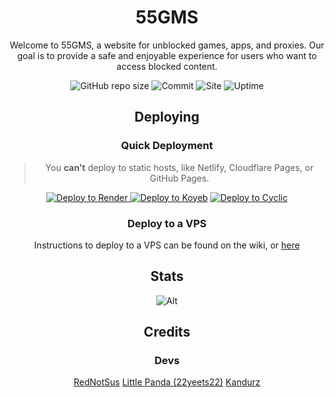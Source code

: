 <div align='center'>

# 55GMS

Welcome to 55GMS, a website for unblocked games, apps, and proxies. Our goal is to provide a safe and enjoyable experience for users who want to access blocked content.

![GitHub repo size](https://img.shields.io/github/repo-size/55gms/55gms)
![Commit](https://img.shields.io/github/commit-activity/w/55gms/55gms)
![Site](https://img.shields.io/website?url=https%3A%2F%2F55gms.com)
![Uptime](https://img.shields.io/uptimerobot/ratio/7/m793507060-97e6bef63b62591b668ced4f)

## Deploying

### Quick Deployment

> You **can't** deploy to static hosts, like Netlify, Cloudflare Pages, or GitHub Pages.

<a href="https://render.com/deploy?repo=https://github.com/55gms/55gms">
<img src="https://render.com/images/deploy-to-render-button.svg" alt="Deploy to Render" />
</a>
<a target="_blank" href="https://app.koyeb.com/deploy?type=git&repository=github.com/55gms/55GMS"><img alt="Deploy to Koyeb" src="https://binbashbanana.github.io/deploy-buttons/buttons/remade/koyeb.svg"></a>
<a target="_blank" href="https://app.cyclic.sh/api/app/deploy/55gms/55GMS"><img alt="Deploy to Cyclic" src="https://binbashbanana.github.io/deploy-buttons/buttons/remade/cyclic.svg"></a>

### Deploy to a VPS

Instructions to deploy to a VPS can be found on the wiki, or <a href='https://github.com/55gms/55GMS/wiki'>here</a>

## Stats

![Alt](https://repobeats.axiom.co/api/embed/aa0d492e7df85dd81f1e15509991745130be77cd.svg "Repobeats analytics image")

## Credits

### Devs

<a href="https://github.com/RedNotSus/">RedNotSus</a>
<a href="https://github.com/22yeets22/">Little Panda (22yeets22)</a>
<a href="https://github.com/kandurz/">Kandurz</a>
